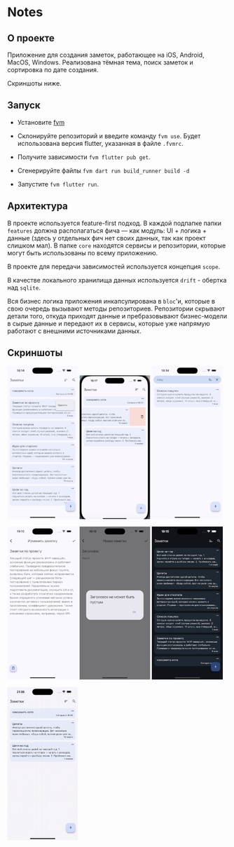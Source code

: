 # Notes

## О проекте

Приложение для создания заметок, работающее на iOS, Android, MacOS, Windows. Реализована тёмная тема, поиск заметок и сортировка по дате создания.

Скриншоты ниже.

## Запуск

- Установите [fvm](https://fvm.app/)

- Склонируйте репозиторий и введите команду ```fvm use```. Будет использована версия flutter, указанная в файле ```.fvmrc```.

- Получите зависимости ```fvm flutter pub get```.

- Сгенерируйте файлы ```fvm dart run build_runner build -d```

- Запустите ```fvm flutter run```.

## Архитектура

В проекте используется feature-first подход. В каждой подпапке папки ```features``` должна располагаться фича — как модуль: UI + логика + данные (здесь у отдельных фич нет своих данных, так как проект слишком мал). В папке ```core``` находятся сервисы и репозитории, которые могут быть использованы по всему приложению.

В проекте для передачи зависимостей используется концепция ```scope```.

В качестве локального хранилища данных используется ```drift``` - обертка над ```sqlite```.

Вся бизнес логика приложения инкапсулирована в ```bloc```'и, которые в свою очередь вызывают методы репозиториев. Репозитории скрывают детали того, откуда приходят данные и пребразовывают бизнес-модели в сырые данные и передают их в сервисы, которые уже напрямую работают с внешними источниками данных.

## Скриншоты

<p float="left">
    <img src="https://raw.githubusercontent.com/andrei-uni/notes/refs/heads/master/screenshots/1.png" width="32%">
    <img src="https://raw.githubusercontent.com/andrei-uni/notes/refs/heads/master/screenshots/2.png" width="32%">
    <img src="https://raw.githubusercontent.com/andrei-uni/notes/refs/heads/master/screenshots/3.png" width="32%">
</p>

<p float="left">
    <img src="https://raw.githubusercontent.com/andrei-uni/notes/refs/heads/master/screenshots/4.png" width="32%">
    <img src="https://raw.githubusercontent.com/andrei-uni/notes/refs/heads/master/screenshots/5.png" width="32%">
    <img src="https://raw.githubusercontent.com/andrei-uni/notes/refs/heads/master/screenshots/6.png" width="32%">
</p>

<img src="https://raw.githubusercontent.com/andrei-uni/notes/refs/heads/master/screenshots/animation.gif" width="32%">
